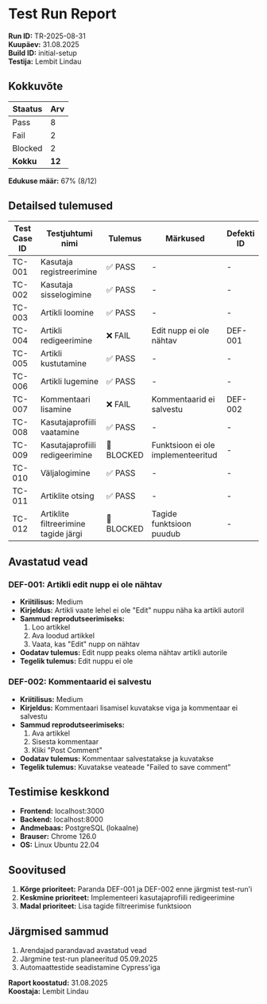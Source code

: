 # Test Run Report

**Run ID:** TR-2025-08-31  
**Kuupäev:** 31.08.2025  
**Build ID:** initial-setup  
**Testija:** Lembit Lindau  

## Kokkuvõte

| Staatus | Arv |
|---------|-----|
| Pass | 8 |
| Fail | 2 |
| Blocked | 2 |
| **Kokku** | **12** |

**Edukuse määr:** 67% (8/12)

## Detailsed tulemused

| Test Case ID | Testjuhtumi nimi | Tulemus | Märkused | Defekti ID |
|--------------|------------------|---------|----------|------------|
| TC-001 | Kasutaja registreerimine | ✅ PASS | - | - |
| TC-002 | Kasutaja sisselogimine | ✅ PASS | - | - |
| TC-003 | Artikli loomine | ✅ PASS | - | - |
| TC-004 | Artikli redigeerimine | ❌ FAIL | Edit nupp ei ole nähtav | DEF-001 |
| TC-005 | Artikli kustutamine | ✅ PASS | - | - |
| TC-006 | Artikli lugemine | ✅ PASS | - | - |
| TC-007 | Kommentaari lisamine | ❌ FAIL | Kommentaarid ei salvestu | DEF-002 |
| TC-008 | Kasutajaprofiili vaatamine | ✅ PASS | - | - |
| TC-009 | Kasutajaprofiili redigeerimine | 🚫 BLOCKED | Funktsioon ei ole implementeeritud | - |
| TC-010 | Väljalogimine | ✅ PASS | - | - |
| TC-011 | Artiklite otsing | ✅ PASS | - | - |
| TC-012 | Artiklite filtreerimine tagide järgi | 🚫 BLOCKED | Tagide funktsioon puudub | - |

## Avastatud vead

### DEF-001: Artikli edit nupp ei ole nähtav
- **Kriitilisus:** Medium
- **Kirjeldus:** Artikli vaate lehel ei ole "Edit" nuppu näha ka artikli autoril
- **Sammud reprodutseerimiseks:** 
  1. Loo artikkel
  2. Ava loodud artikkel
  3. Vaata, kas "Edit" nupp on nähtav
- **Oodatav tulemus:** Edit nupp peaks olema nähtav artikli autorile
- **Tegelik tulemus:** Edit nuppu ei ole

### DEF-002: Kommentaarid ei salvestu
- **Kriitilisus:** Medium  
- **Kirjeldus:** Kommentaari lisamisel kuvatakse viga ja kommentaar ei salvestu
- **Sammud reprodutseerimiseks:**
  1. Ava artikkel
  2. Sisesta kommentaar
  3. Kliki "Post Comment"
- **Oodatav tulemus:** Kommentaar salvestatakse ja kuvatakse
- **Tegelik tulemus:** Kuvatakse veateade "Failed to save comment"

## Testimise keskkond

- **Frontend:** localhost:3000
- **Backend:** localhost:8000  
- **Andmebaas:** PostgreSQL (lokaalne)
- **Brauser:** Chrome 126.0
- **OS:** Linux Ubuntu 22.04

## Soovitused

1. **Kõrge prioriteet:** Paranda DEF-001 ja DEF-002 enne järgmist test-run'i
2. **Keskmine prioriteet:** Implementeeri kasutajaprofiili redigeerimine
3. **Madal prioriteet:** Lisa tagide filtreerimise funktsioon

## Järgmised sammud

1. Arendajad parandavad avastatud vead
2. Järgmine test-run planeeritud 05.09.2025
3. Automaattestide seadistamine Cypress'iga

**Raport koostatud:** 31.08.2025  
**Koostaja:** Lembit Lindau

